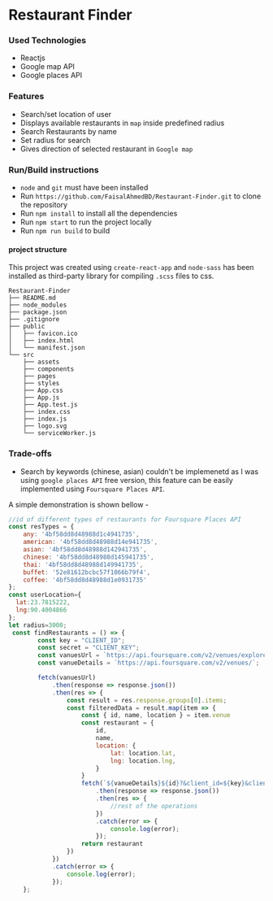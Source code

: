 
# Restaurant Finder


### Used Technologies
  - Reactjs
  - Google map API
  - Google places API

### Features
  - Search/set location of user
  - Displays available restaurants in `map` inside predefined radius
  - Search Restaurants by name
  - Set radius for search
  - Gives direction of selected restaurant in `Google map` 

### Run/Build instructions
  - `node` and `git` must have been installed  
  - Run `https://github.com/FaisalAhmedBD/Restaurant-Finder.git` to clone the repository 
  - Run `npm install` to install all the dependencies  
  - Run `npm start` to run the project locally
  - Run `npm run build` to build

#### project structure 

This project was created using `create-react-app` and `node-sass` has been installed as third-party library for compiling `.scss` files to css.

```
Restaurant-Finder
├── README.md
├── node_modules
├── package.json
├── .gitignore
├── public
│   ├── favicon.ico
│   ├── index.html
│   └── manifest.json
└── src
    ├── assets
    ├── components
    ├── pages
    ├── styles
    ├── App.css
    ├── App.js
    ├── App.test.js
    ├── index.css
    ├── index.js
    ├── logo.svg
    └── serviceWorker.js
```
### Trade-offs
  - Search by keywords (chinese, asian) couldn't be implemenetd as I was using `google places API` free version, this feature can be easily implemented using `Foursquare Places API`. 
  
  A simple demonstration is shown bellow - 

```js
//id of different types of restaurants for Foursquare Places API
const resTypes = {
    any: '4bf58dd8d48988d1c4941735',
    american: '4bf58dd8d48988d14e941735',
    asian: '4bf58dd8d48988d142941735',
    chinese: '4bf58dd8d48988d145941735',
    thai: '4bf58dd8d48988d149941735',
    buffet: '52e81612bcbc57f1066b79f4',
    coffee: '4bf58dd8d48988d1e0931735'
};
const userLocation={
  lat:23.7815222,
  lng:90.4004866
};
let radius=3000;
 const findRestaurants = () => {
        const key = "CLIENT_ID";
        const secret = "CLIENT_KEY";
        const vanuesUrl = `https://api.foursquare.com/v2/venues/explore?ll=${userLocation.lat},${userLocation.lng}&categoryId=${resTypes[restaurantCat]}&radius=${radius}&limit=20&client_id=${key}&client_secret=${secret}&v=20180726`;
        const vanueDetails = `https://api.foursquare.com/v2/venues/`;

        fetch(vanuesUrl)
            .then(response => response.json())
            .then(res => {
                const result = res.response.groups[0].items;
                const filteredData = result.map(item => {
                    const { id, name, location } = item.venue
                    const restaurant = {
                        id,
                        name,
                        location: {
                            lat: location.lat,
                            lng: location.lng,
                        }
                    }
                    fetch(`${vanueDetails}${id}?&client_id=${key}&client_secret=${secret}&v=20180726`)
                        .then(response => response.json())
                        .then(res => {
                            //rest of the operations
                        })
                        .catch(error => {
                            console.log(error);
                        });
                    return restaurant
                })
            })
            .catch(error => {
                console.log(error);
            });
    };
```